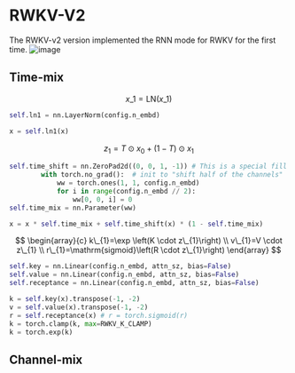 # RWKV-V2
The RWKV-v2 version implemented the RNN mode for RWKV for the first time.
![image](https://rwkv.cn/_next/image?url=%2F_next%2Fstatic%2Fmedia%2FRWKV-v2-RNN-Architecture.36e56c99.jpg&w=1200&q=75)
## Time-mix
$$x\_{1}=\mathrm{LN}\left(x\_{1}\right)$$
```python
self.ln1 = nn.LayerNorm(config.n_embd)

x = self.ln1(x)
```
$$z_{1}=T \odot x_{0}+(1-T) \odot x_{1}$$
```python
self.time_shift = nn.ZeroPad2d((0, 0, 1, -1)) # This is a special fill operation used to shift the input sequence forward by one step in the time dimension (T).
        with torch.no_grad():  # init to "shift half of the channels"
            ww = torch.ones(1, 1, config.n_embd)
            for i in range(config.n_embd // 2):
                ww[0, 0, i] = 0
self.time_mix = nn.Parameter(ww)

x = x * self.time_mix + self.time_shift(x) * (1 - self.time_mix)
```
$$
\begin{array}{c}
k\_{1}=\exp \left(K \cdot z\_{1}\right) \\
v\_{1}=V \cdot z\_{1} \\
r\_{1}=\mathrm{sigmoid}\left(R \cdot z\_{1}\right)
\end{array}
$$
```python
self.key = nn.Linear(config.n_embd, attn_sz, bias=False)
self.value = nn.Linear(config.n_embd, attn_sz, bias=False)
self.receptance = nn.Linear(config.n_embd, attn_sz, bias=False)

k = self.key(x).transpose(-1, -2)
v = self.value(x).transpose(-1, -2)
r = self.receptance(x) # r = torch.sigmoid(r)
k = torch.clamp(k, max=RWKV_K_CLAMP)
k = torch.exp(k)
```
## Channel-mix
